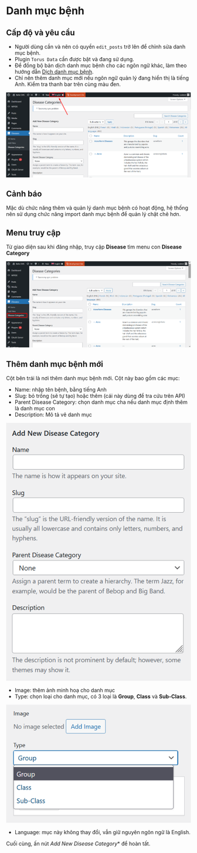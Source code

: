 # Danh mục bệnh

## Cấp độ và yêu cầu

- Người dùng cần và nên có quyền `edit_posts` trở lên để chỉnh sửa danh mục bệnh.
- Plugin `Torus Data` cần được bật và đang sử dụng.
- Để đồng bộ bản dịch danh mục bệnh cho các ngôn ngữ khác, làm theo hướng dẫn [Dịch danh mục bệnh](wpml.md#dịch-disease-category).
- Chỉ nên thêm danh mục mới nếu ngôn ngữ quản lý đang hiển thị là tiếng Anh. Kiểm tra thanh bar trên cùng màu đen.

![Ngôn ngữ mặc định là tiếng Anh](disease-category-language.png)

## Cảnh báo

Mặc dù chức năng thêm và quản lý danh mục bệnh có hoạt động, hệ thống nên sử dụng chức năng import danh mục bệnh để quản lý chặt chẽ hơn.

## Menu truy cập

Từ giao diện sau khi đăng nhập, truy cập **Disease** tìm menu con **Disease Category**

![Menu danh mục bệnh](disease-category-menu.png)

## Thêm danh mục bệnh mới

Cột bên trái là nơi thêm danh mục bệnh mới. Cột này bao gồm các mục:

- Name: nhập tên bệnh, bằng tiếng Anh
- Slug: bỏ trống (sẽ tự tạo) hoặc thêm (cái này dùng để tra cứu trên API)
- Parent Disease Category: chọn danh mục cha nếu danh mục định thêm là danh mục con
- Description: Mô tả vê danh mục

![Thêm danh mục Disease -1](disease-category-add.png)

- Image: thêm ảnh minh hoạ cho danh mục
- Type: chọn loại cho danh mục, có 3 loại là **Group**, **Class** và **Sub-Class**.

![Thêm danh mục Disease -2](disease-category-add-2.png)

- Language: mục này không thay đổi, vẫn giữ nguyên ngôn ngữ là English.

Cuối cùng, ấn nút *Add New Disease Category** để hoàn tất.
